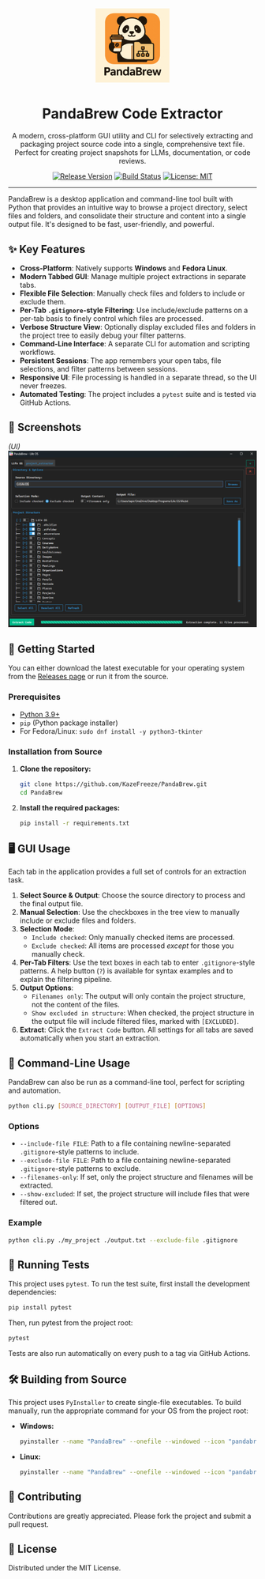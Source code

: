 # <div align="center"><img src="pandabrew.png" alt="PandaBrew Logo" width="150"/></div>

# <h1 align="center">PandaBrew Code Extractor</h1>

<div align="center">

A modern, cross-platform GUI utility and CLI for selectively extracting and packaging project source code into a single, comprehensive text file. Perfect for creating project snapshots for LLMs, documentation, or code reviews.

[![Release Version](https://img.shields.io/github/v/release/KazeFreeze/PandaBrew?style=for-the-badge&logo=github)](https://github.com/KazeFreeze/PandaBrew/releases)
[![Build Status](https://img.shields.io/github/actions/workflow/status/KazeFreeze/PandaBrew/build-and-release.yml?style=for-the-badge&logo=githubactions&logoColor=white)](https://github.com/KazeFreeze/PandaBrew/actions/workflows/build-and-release.yml)
[![License: MIT](https://img.shields.io/badge/License-MIT-yellow.svg?style=for-the-badge)](https://opensource.org/licenses/MIT)

</div>

---

PandaBrew is a desktop application and command-line tool built with Python that provides an intuitive way to browse a project directory, select files and folders, and consolidate their structure and content into a single output file. It's designed to be fast, user-friendly, and powerful.

## ✨ Key Features

- **Cross-Platform**: Natively supports **Windows** and **Fedora Linux**.
- **Modern Tabbed GUI**: Manage multiple project extractions in separate tabs.
- **Flexible File Selection**: Manually check files and folders to include or exclude them.
- **Per-Tab `.gitignore`-style Filtering**: Use include/exclude patterns on a per-tab basis to finely control which files are processed.
- **Verbose Structure View**: Optionally display excluded files and folders in the project tree to easily debug your filter patterns.
- **Command-Line Interface**: A separate CLI for automation and scripting workflows.
- **Persistent Sessions**: The app remembers your open tabs, file selections, and filter patterns between sessions.
- **Responsive UI**: File processing is handled in a separate thread, so the UI never freezes.
- **Automated Testing**: The project includes a `pytest` suite and is tested via GitHub Actions.

## 📸 Screenshots

_(UI)_
![PandaBrew Application Screenshot](demo.png)

## 🚀 Getting Started

You can either download the latest executable for your operating system from the [Releases page](https://github.com/KazeFreeze/PandaBrew/releases) or run it from the source.

### Prerequisites

- [Python 3.9+](https://www.python.org/downloads/)
- `pip` (Python package installer)
- For Fedora/Linux: `sudo dnf install -y python3-tkinter`

### Installation from Source

1.  **Clone the repository:**
    ```sh
    git clone https://github.com/KazeFreeze/PandaBrew.git
    cd PandaBrew
    ```
2.  **Install the required packages:**
    ```sh
    pip install -r requirements.txt
    ```

## 🖥️ GUI Usage

Each tab in the application provides a full set of controls for an extraction task.

1.  **Select Source & Output**: Choose the source directory to process and the final output file.
2.  **Manual Selection**: Use the checkboxes in the tree view to manually include or exclude files and folders.
3.  **Selection Mode**:
    -   `Include checked`: Only manually checked items are processed.
    -   `Exclude checked`: All items are processed *except* for those you manually check.
4.  **Per-Tab Filters**: Use the text boxes in each tab to enter `.gitignore`-style patterns. A help button (`?`) is available for syntax examples and to explain the filtering pipeline.
5.  **Output Options**:
    -   `Filenames only`: The output will only contain the project structure, not the content of the files.
    -   `Show excluded in structure`: When checked, the project structure in the output file will include filtered files, marked with `[EXCLUDED]`.
6.  **Extract**: Click the `Extract Code` button. All settings for all tabs are saved automatically when you start an extraction.

## 🤖 Command-Line Usage

PandaBrew can also be run as a command-line tool, perfect for scripting and automation.

```sh
python cli.py [SOURCE_DIRECTORY] [OUTPUT_FILE] [OPTIONS]
```

### Options

-   `--include-file FILE`: Path to a file containing newline-separated `.gitignore`-style patterns to include.
-   `--exclude-file FILE`: Path to a file containing newline-separated `.gitignore`-style patterns to exclude.
-   `--filenames-only`: If set, only the project structure and filenames will be extracted.
-   `--show-excluded`: If set, the project structure will include files that were filtered out.

### Example

```sh
python cli.py ./my_project ./output.txt --exclude-file .gitignore
```

## 🧪 Running Tests

This project uses `pytest`. To run the test suite, first install the development dependencies:

```sh
pip install pytest
```

Then, run pytest from the project root:

```sh
pytest
```

Tests are also run automatically on every push to a tag via GitHub Actions.

## 🛠️ Building from Source

This project uses `PyInstaller` to create single-file executables. To build manually, run the appropriate command for your OS from the project root:

- **Windows:**
  ```sh
  pyinstaller --name "PandaBrew" --onefile --windowed --icon "pandabrew.ico" main.py
  ```
- **Linux:**
  ```sh
  pyinstaller --name "PandaBrew" --onefile --windowed --icon "pandabrew.ico" --hidden-import=PIL._tkinter_finder main.py
  ```

## 🤝 Contributing

Contributions are greatly appreciated. Please fork the project and submit a pull request.

## 📄 License

Distributed under the MIT License.
